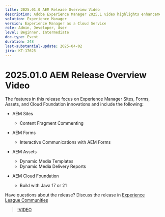 ```yaml
---
title: 2025.01.0 AEM Release Overview Video
description: Adobe Experience Manager 2025.1 video highlights enhancements to content fragments, forms, and assets, including dynamic media, collaboration tools, and Java 21 support.
solution: Experience Manager
version: Experience Manager as a Cloud Service
role: Admin, Developer, User
level: Beginner, Intermediate
doc-type: Event
duration: 248
last-substantial-update: 2025-04-02
jira: KT-17625
---
```


# 2025.01.0 AEM Release Overview Video

The features in this release focus on Experience Manager Sites, Forms, Assets, and Cloud Foundation innovations and include the following:

* AEM Sites
   * Content Fragment Commenting

* AEM Forms
   * Interactive Communications with AEM Forms

* AEM Assets
   * Dynamic Media Templates
   * Dynamic Media Delivery Reports

* AEM Cloud Foundation
   * Build with Java 17 or 21

Have questions about the release?  Discuss the release in [Experience League Communities](https://adobe.ly/4l2AibQ)

>[!VIDEO](https://video.tv.adobe.com/v/3456072/?learn=on&enablevpops)
